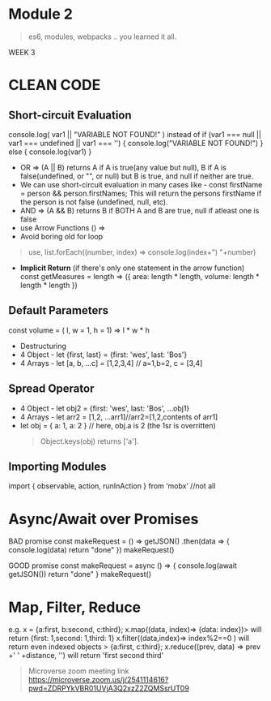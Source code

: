 # Module 2

> es6, modules, webpacks .. you learned it all.

WEEK 3
# CLEAN CODE 
## Short-circuit Evaluation
console.log( var1 || "VARIABLE NOT FOUND!" )
instead of
if (var1 === null || var1 === undefined || var1 === '') {
     console.log("VARIABLE NOT FOUND!")
} else {
    console.log(var1)
}
- OR => (A || B)  returns A if A is true(any value but null), B if A is false(undefined, or "", or null) but B is true, and null if neither are true.
- We can use short-circuit evaluation in many cases like -
const firstName = person && person.firstNames;
This will return the persons firstName if the person is not false (undefined, null, etc).
- AND => (A && B) returns B if BOTH A and B are true, null if atleast one is false
-  use  Arrow Functions () =>
- Avoid boring old for loop
> use, list.forEach((number, index) =>
  console.log(index+") "+number)
- **Implicit Return** (if there's only one statement in the arrow function)
const getMeasures = length => ({
    area: length * length,
    volume: length * length * length
})
## Default Parameters
const volume = ( l, w = 1, h = 1) => l * w * h
-  Destructuring
 - 4 Object - let {first, last} = {first: 'wes', last: 'Bos'}
 - 4 Arrays - let [a, b, ...c] = [1,2,3,4] // a=1,b=2, c = [3,4]
## Spread Operator
 - 4 Object - let obj2 = {first: 'wes', last: 'Bos', ...obj1}
 - 4 Arrays - let arr2 = [1,2, ...arr1]//arr2=[1,2,contents of arr1]
- let obj = {
  a: 1,
  a: 2
} // here, obj.a is 2 (the 1sr is overritten)
     > Object.keys(obj) returns ['a'].
## Importing Modules
import { observable, action, runInAction } from ‘mobx’ //not all

# Async/Await over Promises
BAD promise
const makeRequest = () =>
  getJSON()
    .then(data => {
      console.log(data)
      return "done"
    })
makeRequest()

GOOD promise
const makeRequest = async () => {
  console.log(await getJSON())
  return "done"
}
makeRequest()

# Map, Filter, Reduce
e.g. x = {a:first, b:second, c:third};
x.map((data, index)=> {data: index})> 
will return {first: 1,second: 1,third: 1}
x.filter((data,index)=> index%2==0 ) 
will return even indexed objects > {a:first, c:third};
x.reduce((prev, data) => prev +' ' +distance, '') 
will return 'first second third'




> Microverse zoom meeting link
https://microverse.zoom.us/j/2541114616?pwd=ZDRPYkVBR01UVjA3Q2xzZ2ZQMSsrUT09